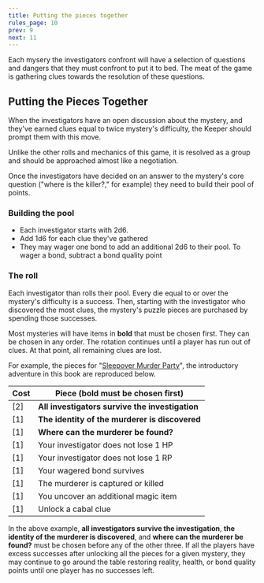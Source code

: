 ```yaml
---
title: Putting the pieces together
rules_page: 10
prev: 9
next: 11
---
```


Each mysery the investigators confront will have a selection of questions and dangers that they must confront to put it to bed. The meat of the game is gathering clues towards the resolution of these questions.

## Putting the Pieces Together

When the investigators have an open discussion about the mystery, and they've earned clues equal to twice mystery's difficulty, the Keeper should prompt them with this move.

Unlike the other rolls and mechanics of this game, it is resolved as a group and should be approached almost like a negotiation.

Once the investigators have decided on an answer to the mystery's core question ("where is the killer?," for example) they need to build their pool of points.

### Building the pool

- Each investigator starts with 2d6.
- Add 1d6 for each clue they've gathered
- They may wager one bond to add an additional 2d6 to their pool. To wager a bond, subtract a bond quality point

### The roll

Each investigator than rolls their pool. Every die equal to or over the mystery's difficulty is a success.
Then, starting with the investigator who discovered the most clues, the mystery's puzzle pieces are purchased by spending those successes.

Most mysteries will have items in **bold** that must be chosen first. They can be chosen in any order. The rotation continues until a player has run out of clues. At that point, all remaining clues are lost.

For example, the pieces for "[Sleepover Murder Party](/adventures/sleepover-murder-party)", the introductory adventure in this book are reproduced below.

| Cost | Piece (bold must be chosen first)               |
| ---- | ----------------------------------------------- |
| [2]  | **All investigators survive the investigation** |
| [1]  | **The identity of the murderer is discovered**  |
| [1]  | **Where can the murderer be found?**            |
| [1]  | Your investigator does not lose 1 HP            |
| [1]  | Your investigator does not lose 1 RP            |
| [1]  | Your wagered bond survives                      |
| [1]  | The murderer is captured or killed              |
| [1]  | You uncover an additional magic item            |
| [1]  | Unlock a cabal clue                             |

In the above example, **all investigators survive the investigation**, **the identity of the murderer is discovered**, and **where can the murderer be found?** must be chosen before any of the other three. If all the players have excess successes after unlocking all the pieces for a given mystery, they may continue to go around the table restoring reality, health, or bond quality points until one player has no successes left.
